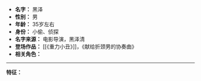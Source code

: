 
- **名字：** 黑泽
- **性别：** 男
- **年龄：** 35岁左右
- **身份：** 小偷、侦探
- **名字来源：** 电影导演，黑泽清
- **登场作品：** [[《重力小丑》]]，《献给折颈男的协奏曲》
- **相关角色：** 

---

**特征：** 

